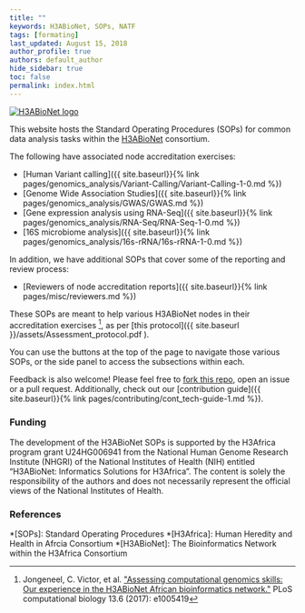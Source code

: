 ```yaml
---
title: ""
keywords: H3ABioNet, SOPs, NATF
tags: [formating]
last_updated: August 15, 2018
author_profile: true
authors: default_author
hide_sidebar: true
toc: false
permalink: index.html
---
```



[![H3ABioNet logo](assets/images/LOGO-HEADER.jpg "H3ABioNet logo")](https://h3abionet.org)

This website hosts the Standard Operating Procedures (SOPs) for common data analysis tasks within the [H3ABioNet](https://h3abionet.org/) consortium. 

The following have associated node accreditation exercises:


* [Human Variant calling]({{ site.baseurl}}{% link pages/genomics_analysis/Variant-Calling/Variant-Calling-1-0.md %})
* [Genome Wide Association Studies]({{ site.baseurl}}{% link pages/genomics_analysis/GWAS/GWAS.md %})
* [Gene expression analysis using RNA-Seq]({{ site.baseurl}}{% link pages/genomics_analysis/RNA-Seq/RNA-Seq-1-0.md %})
* [16S microbiome analysis]({{ site.baseurl}}{% link  pages/genomics_analysis/16s-rRNA/16s-rRNA-1-0.md %})

In addition, we have additional SOPs that cover some of the reporting and review process:

* [Reviewers of node accreditation reports]({{ site.baseurl}}{% link pages/misc/reviewers.md %})

These SOPs are meant to help various H3ABioNet nodes in their accreditation exercises [^1], as per [this protocol]({{ site.baseurl }}/assets/Assessment_protocol.pdf ).

You can use the buttons at the top of the page to navigate those various SOPs, or the side panel to access the subsections within each.

Feedback is also welcome! Please feel free to [fork this repo](https://github.com/h3abionet/H3ABionet-SOPs), open an issue or a pull request. Additionally, check out our [contribution guide]({{ site.baseurl}}{% link pages/contributing/cont_tech-guide-1.md %}).


### Funding
The development of the H3ABioNet SOPs is supported by the H3Africa program grant U24HG006941 from the National Human Genome Research Institute (NHGRI) of the National Institutes of Health (NIH) entitled “H3ABioNet: Informatics Solutions for H3Africa”. The content is solely the responsibility of the authors and does not necessarily represent the official views of the National Institutes of Health.

### References
[^1]: Jongeneel, C. Victor, et al. ["Assessing computational genomics skills: Our experience in the H3ABioNet African bioinformatics network."](https://doi.org/10.1371/journal.pcbi.1005419) PLoS computational biology 13.6 (2017): e1005419

[//]: <> (These are common abbreviations in the page.)
*[SOPs]: Standard Operating Procedures
*[H3Africa]: Human Heredity and Health in Afrcia Consortium
*[H3ABioNet]: The Bioinformatics Network within the H3Africa Consortium
